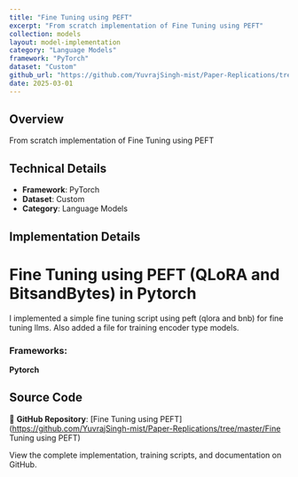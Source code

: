 ```yaml
---
title: "Fine Tuning using PEFT"
excerpt: "From scratch implementation of Fine Tuning using PEFT"
collection: models
layout: model-implementation
category: "Language Models"
framework: "PyTorch"
dataset: "Custom"
github_url: "https://github.com/YuvrajSingh-mist/Paper-Replications/tree/master/Fine Tuning using PEFT"
date: 2025-03-01
---
```


## Overview
From scratch implementation of Fine Tuning using PEFT

## Technical Details
- **Framework**: PyTorch
- **Dataset**: Custom
- **Category**: Language Models

## Implementation Details

# Fine Tuning using PEFT (QLoRA and BitsandBytes) in Pytorch

I implemented a simple fine tuning script using peft (qlora and bnb) for fine tuning llms.
Also added a file for training encoder type models.


### Frameworks:
**Pytorch**

## Source Code
📁 **GitHub Repository**: [Fine Tuning using PEFT](https://github.com/YuvrajSingh-mist/Paper-Replications/tree/master/Fine Tuning using PEFT)

View the complete implementation, training scripts, and documentation on GitHub.
